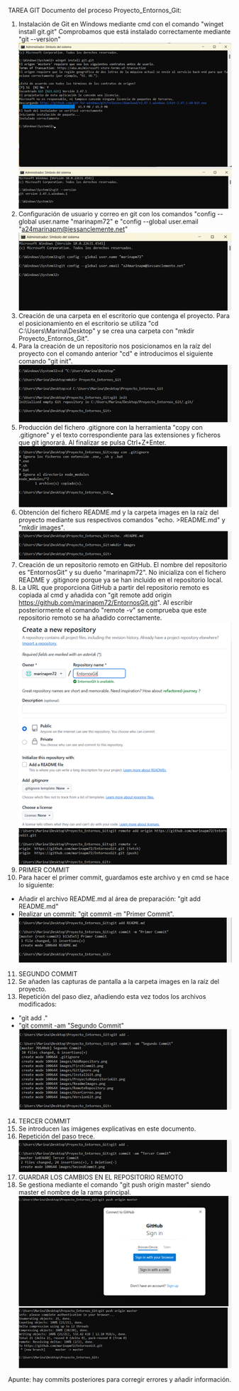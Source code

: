  TAREA GIT
Documento del proceso Proyecto_Entornos_Git:
1. Instalación de Git en Windows mediante cmd con el comando "winget install git.git"
Comprobamos que está instalado correctamente mediante "git --version"
![Instalación de Git mediante comandos](images/InstallGit.png)
![Comprobación de la versión de Git recién instalado](images/VersionGit.png)
2. Configuración de usuario y correo en git con los comandos "config --global user.name "marinapm72" e "config --global user.email "a24marinapm@iessanclemente.net"
![Configuración del usuario y correo](images/UserCorreo.png)
3. Creación de una carpeta en el escritorio que contenga el proyecto. Para el posicionamiento en el escritorio se utiliza "cd C:\Users\Marina\Desktop" y se crea una carpeta con "mkdir Proyecto_Entornos_Git".
4. Para la creación de un repositorio nos posicionamos en la raíz del proyecto con el comando anterior "cd" e introducimos el siguiente comando "git init".
![Creación del proyecto y repositorio](images/ProyectoRepositorioGit.png)
5. Producción del fichero .gitignore con la herramienta "copy con .gitignore" y el texto correspondiente para las extensiones y ficheros que git ignorará. Al finalizar se pulsa Ctrl+Z+Enter.
![Creación del fichero .gitignore](images/GitIgnore.png)
6. Obtención del fichero README.md y la carpeta images en la raíz del proyecto mediante sus respectivos comandos "echo. >README.md" y "mkdir images".
![Creación del fichero README.md y la carpeta images](images/ReadmeImages.png)
7. Creación de un repositorio remoto en GitHub. El nombre del repositorio es "EntornosGit" y su dueño "marinapm72". No inicializa con el fichero README y .gitignore porque ya se han incluido en el repositorio local. 
8. La URL que proporciona GitHub a partir del repositorio remoto es copiada al cmd y añadida con "git remote add origin https://github.com/marinapm72/EntornosGit.git". Al escribir posteriormente el comando "remote -v" se comprueba que este repositorio remoto se ha añadido correctamente.
![Creación Repositorio Remoto en GitHub](images/RemoteRepository.png)
![Comandos que agregan el repositorio remoto](images/AddRepository.png)
9. PRIMER COMMIT
10. Para hacer el primer commit, guardamos este archivo y en cmd se hace lo siguiente:
- Añadir el archivo README.md al área de preparación: "git add README.md"
- Realizar un commit: "git commit -m "Primer Commit".
![Comandos utilizados en el cmd para añadir el Primer Commit](images/FirstCommit.png)
11. SEGUNDO COMMIT
12. Se añaden las capturas de pantalla a la carpeta images en la raíz del proyecto. 
13. Repetición del paso diez, añadiendo esta vez todos los archivos modificados:
- "git add ."
- "git commit -am "Segundo Commit"
![Comandos utilizados en el cmd para añadir el Segundo Commit](images/SecondCommit.png)
14. TERCER COMMIT
15. Se introducen las imágenes explicativas en este documento.
16. Repetición del paso trece.
![Comandos utilizados en el cmd para añadir el Tercer Commit](images/ThirdCommit.png)
17. GUARDAR LOS CAMBIOS EN EL REPOSITORIO REMOTO
18. Se gestiona mediante el comando "git push origin master" siendo master el nombre de la rama principal.
![Subir los cambios al repositorio remoto parte 1](images/ChangesRemote1.png)
![Subir los cambios al repositorio remoto parte 2](images/ChangesRemote2.png)

Apunte: hay commits posteriores para corregir errores y añadir información.
